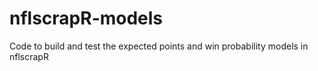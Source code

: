 # nflscrapR-models
Code to build and test the expected points and win probability models in nflscrapR

